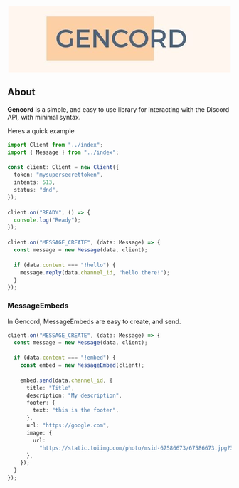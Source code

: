 <p align="center">
  <img src="assets/gencordnew.jpg" />
</p>

## About

**Gencord** is a simple, and easy to use library for interacting with the Discord API, with minimal syntax.

Heres a quick example

```ts
import Client from "../index";
import { Message } from "../index";

const client: Client = new Client({
  token: "mysupersecrettoken",
  intents: 513,
  status: "dnd",
});

client.on("READY", () => {
  console.log("Ready");
});

client.on("MESSAGE_CREATE", (data: Message) => {
  const message = new Message(data, client);

  if (data.content === "!hello") {
    message.reply(data.channel_id, "hello there!");
  }
});
```

### MessageEmbeds

In Gencord, MessageEmbeds are easy to create, and send.

```ts
client.on("MESSAGE_CREATE", (data: Message) => {
  const message = new Message(data, client);

  if (data.content === "!embed") {
    const embed = new MessageEmbed(client);

    embed.send(data.channel_id, {
      title: "Title",
      description: "My description",
      footer: {
        text: "this is the footer",
      },
      url: "https://google.com",
      image: {
        url:
          "https://static.toiimg.com/photo/msid-67586673/67586673.jpg?3918697",
      },
    });
  }
});
```
